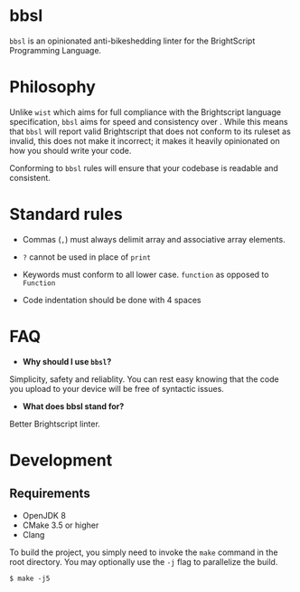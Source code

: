 # bbsl

`bbsl` is an opinionated anti-bikeshedding linter for the BrightScript Programming Language. 


# Philosophy
Unlike `wist` which aims for full compliance with the Brightscript language specification, `bbsl` aims for speed and consistency over . While this means that `bbsl` will report valid Brightscript that does not conform to its ruleset as invalid, this does not make it incorrect; it makes it heavily opinionated on how you should write your code.

Conforming to `bbsl` rules will ensure that your codebase is readable and consistent.

# Standard rules

* Commas (`,`) must always delimit array and associative array elements.

* `?` cannot be used in place of `print`

* Keywords must conform to all lower case. `function` as opposed to `Function`

* Code indentation should be done with 4 spaces


# FAQ

* **Why should I use `bbsl`?**

Simplicity, safety and reliablity. You can rest easy knowing that the code you upload to your device will be free of syntactic issues. 

* **What does bbsl stand for?**

Better Brightscript linter.

# Development

## Requirements

* OpenJDK 8
* CMake 3.5 or higher
* Clang

To build the project, you simply need to invoke the `make` command in the root directory. You may optionally use the `-j` flag to parallelize the build.

```
$ make -j5
```

